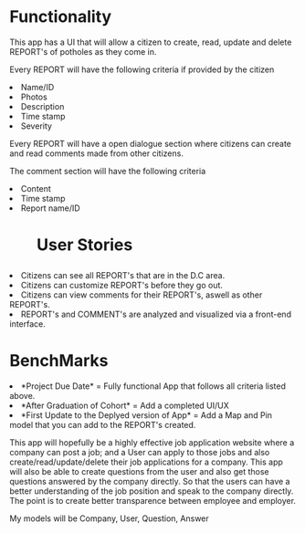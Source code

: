 <h1>Functionality</h1>

<p>This app has a UI that will allow a citizen to create, read, update and delete REPORT's of potholes as they come in.</p>
    <p>Every REPORT will have the following criteria if provided by the citizen</p>
        <li>Name/ID</li>
        <li>Photos</li>
        <li>Description</li>
        <li>Time stamp</li>
        <li>Severity</li>

<p>Every REPORT will have a open dialogue section where citizens can create and read comments made from other citizens.</p>

<p>The comment section will have the following criteria</p>
        <li>Content</li>
        <li>Time stamp</li>
        <li>Report name/ID</li>

<h1>
    <ul>User Stories</ul>
</h1>
        <li>Citizens can see all REPORT's that are in the D.C area.</li>
        <li>Citizens can customize REPORT's before they go out.</li>
        <li>Citizens can view comments for their REPORT's, aswell as other REPORT's.</li>
        <li>REPORT's and COMMENT's are analyzed and visualized via a front-end interface.</li>

<h1>BenchMarks</h1>
    <li>*Project Due Date* = Fully functional App that follows all criteria listed above.</li>
    <li>*After Graduation of Cohort* = Add a completed UI/UX </li>
    <li>*First Update to the Deplyed version of App* = Add a Map and Pin model that you can add to the REPORT's created.</li>






<p>
This app will hopefully be a highly effective job application website where a company can post a job; and a User can apply to those jobs
 and also create/read/update/delete their job applications for a company. 
This app will also be able to create questions from the user and also get those questions answered by the company directly. So that 
    the users can have a better understanding of the job position and speak to the company directly. 
The point is to create better transparence between employee and employer.

My models will be Company, User, Question, Answer
</p>